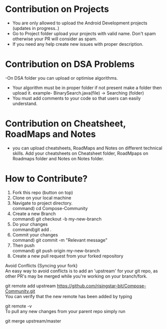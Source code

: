 
# **Contribution on Projects**

- You are only allowed to upload the Android Development projects (updates in progress..)
- Go to Project folder upload your projects with valid name. Don't spam otherwise your PR will consider as spam.
- If you need any help create new issues with proper description.<br>

# **Contribution on DSA Problems**

-On DSA folder you can upload or optimise algorithms.
- Your algorithm must be in proper folder if not present make a folder then upload it. example- BinarySearch.java(file) -> Searching (folder)
- You must add comments to your code so that users can easily understand.<br>
 
# **Contribution on Cheatsheet, RoadMaps and Notes**

- you can upload cheatsheets, RoadMaps and Notes on different technical skills. Add your cheatsheets on Cheatsheet folder, RoadMpaps on Roadmaps folder and Notes on Notes folder.<br>

# **How to Contribute?**

1) Fork this repo (button on top)
2) Clone on your local machine
3) Navigate to project directory.<br>command) cd Compose-Community<br>
4) Create a new Branch<br>command) git checkout -b my-new-branch<br>
5) Do your changes<br>command)git add .<br>
6) Commit your changes<br>command) git commit -m "Relevant message"<br>
7) Then push<br>command) git push origin my-new-branch<br>
8) Create a new pull request from your forked repository

Avoid Conflicts {Syncing your fork}<br>
An easy way to avoid conflicts is to add an 'upstream' for your git repo, as other PR's may be merged while you're working on your branch/fork.<br>

git remote add upstream https://github.com/risingstar-bit/Compose-Community.git<br>
You can verify that the new remote has been added by typing<br>

git remote -v<br>
To pull any new changes from your parent repo simply run<br>

git merge upstream/master<br>
